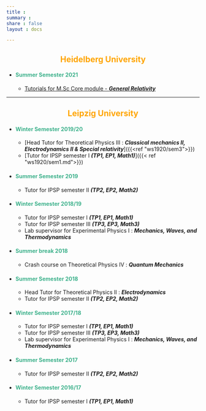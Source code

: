 ```yaml
---
title :  
summary :
share : false
layout : docs

---
```


## <span style="color:orange"> <center>**Heidelberg University**</center></span>

- #### <span style="color:#3db18b"> Summer Semester 2021 </span>
  - [Tutorials for M.Sc Core module - ***General Relativity***]({{<ref"heidelberg/ss21_gr">}})

<hr>

## <span style="color:orange"><center> **Leipzig University** </center></span>

- #### <span style="color:#3db18b"> Winter Semester 2019/20 </span>
  - [Head Tutor for Theoretical Physics III  :   ***Classical mechanics II, Electrodynamics II & Special relativity***]({{<ref "ws1920/sem3">}})</span>
  - [Tutor for IPSP semester I ***(TP1, EP1, Math1)***]({{< ref "ws1920/sem1.md">}})
- #### <span style="color:#3db18b"> **Summer Semester 2019** </span>
  - Tutor for IPSP semester II ***(TP2, EP2, Math2)***
- #### <span style="color:#3db18b"> **Winter Semester 2018/19** </span>
  - Tutor for IPSP semester I ***(TP1, EP1, Math1)***
  - Tutor for IPSP semester III ***(TP3, EP3, Math3)***
  - Lab supervisor for Experimental Physics I : ***Mechanics, Waves, and Thermodynamics***

- #### <span style="color:#3db18b">Summer break 2018</span>
  - Crash course on Theoretical Physics IV : ***Quantum Mechanics***
- #### <span style="color:#3db18b">Summer Semester 2018</span>
  - Head Tutor for Theoretical Physics II  :   ***Electrodynamics***
  - Tutor for IPSP semester II ***(TP2, EP2, Math2)***
- #### <span style="color:#3db18b">Winter Semester 2017/18</span>
  - Tutor for IPSP semester I ***(TP1, EP1, Math1)***
  - Tutor for IPSP semester III ***(TP3, EP3, Math3)***
  - Lab supervisor for Experimental Physics I : ***Mechanics, Waves, and Thermodynamics***
- #### <span style="color:#3db18b">Summer Semester 2017</span>
  - Tutor for IPSP semester II ***(TP2, EP2, Math2)***
- #### <span style="color:#3db18b">Winter Semester 2016/17</span>
  - Tutor for IPSP semester I ***(TP1, EP1, Math1)***
<!--[I'm an inline-style link with title](https://www.google.com "Google's Homepage")-->
